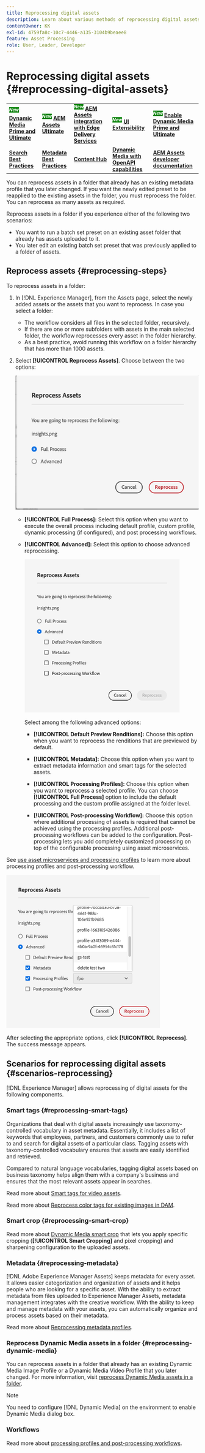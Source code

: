 ```yaml
---
title: Reprocessing digital assets
description: Learn about various methods of reprocessing digital assets
contentOwner: KK
exl-id: 4759fa8c-10c7-4446-a135-3104b9beaee8
feature: Asset Processing
role: User, Leader, Developer
---
```

# Reprocessing digital assets {#reprocessing-digital-assets}

<table>
    <tr>
        <td>
            <sup style= "background-color:#008000; color:#FFFFFF; font-weight:bold"><i>New</i></sup> <a href="/help/assets/dynamic-media/dm-prime-ultimate.md"><b>Dynamic Media Prime and Ultimate</b></a>
        </td>
        <td>
            <sup style= "background-color:#008000; color:#FFFFFF; font-weight:bold"><i>New</i></sup> <a href="/help/assets/assets-ultimate-overview.md"><b>AEM Assets Ultimate</b></a>
        </td>
        <td>
            <sup style= "background-color:#008000; color:#FFFFFF; font-weight:bold"><i>New</i></sup> <a href="/help/assets/integrate-aem-assets-edge-delivery-services.md"><b>AEM Assets integration with Edge Delivery Services</b></a>
        </td>
        <td>
            <sup style= "background-color:#008000; color:#FFFFFF; font-weight:bold"><i>New</i></sup> <a href="/help/assets/aem-assets-view-ui-extensibility.md"><b>UI Extensibility</b></a>
        </td>
          <td>
            <sup style= "background-color:#008000; color:#FFFFFF; font-weight:bold"><i>New</i></sup> <a href="/help/assets/dynamic-media/enable-dynamic-media-prime-and-ultimate.md"><b>Enable Dynamic Media Prime and Ultimate</b></a>
        </td>
    </tr>
    <tr>
        <td>
            <a href="/help/assets/search-best-practices.md"><b>Search Best Practices</b></a>
        </td>
        <td>
            <a href="/help/assets/metadata-best-practices.md"><b>Metadata Best Practices</b></a>
        </td>
        <td>
            <a href="/help/assets/product-overview.md"><b>Content Hub</b></a>
        </td>
        <td>
            <a href="/help/assets/dynamic-media-open-apis-overview.md"><b>Dynamic Media with OpenAPI capabilities</b></a>
        </td>
        <td>
            <a href="https://developer.adobe.com/experience-cloud/experience-manager-apis/"><b>AEM Assets developer documentation</b></a>
        </td>
    </tr>
</table>

You can reprocess assets in a folder that already has an existing metadata profile that you later changed. If you want the newly edited preset to be reapplied to the existing assets in the folder, you must reprocess the folder. You can reprocess as many assets as required.

Reprocess assets in a folder if you experience either of the following two scenarios:

* You want to run a batch set preset on an existing asset folder that already has assets uploaded to it.
* You later edit an existing batch set preset that was previously applied to a folder of assets.

## Reprocess assets {#reprocessing-steps}

To reprocess assets in a folder:

1. In [!DNL Experience Manager], from the Assets page, select the newly added assets or the assets that you want to reprocess. 
   In case you select a folder:

   * The workflow considers all files in the selected folder, recursively.
   * If there are one or more subfolders with assets in the main selected folder, the workflow reprocesses every asset in the folder hierarchy.
   * As a best practice, avoid running this workflow on a folder hierarchy that has more than 1000 assets.

1. Select **[!UICONTROL Reprocess Assets]**. Choose between the two options:

    ![Reprocessing Assets Options](assets/reprocessing-assets-options.png)

   * **[!UICONTROL Full Process]:** Select this option when you want to execute the overall process including default profile, custom profile, dynamic processing (if configured), and post processing workflows.
   * **[!UICONTROL Advanced]:** Select this option to choose advanced reprocessing.

     ![Advanced Reprocessing Assets Options](assets/reprocessing-assets-options-advanced.png)

     Select among the following advanced options:

     * **[!UICONTROL Default Preview Renditions]:** Choose this option when you want to reprocess the renditions that are previewed by default.

     * **[!UICONTROL Metadata]:** Choose this option when you want to extract metadata information and smart tags for the selected assets.

     * **[!UICONTROL Processing Profiles]:** Choose this option when you want to reprocess a selected profile. You can choose **[!UICONTROL Full Process]** option to include the default processing and the custom profile assigned at the folder level. 
     <!--When assets are uploaded to a folder, [!DNL Experience Manager] checks the containing folder's properties for a processing profile. If none is applied, a parent folder in the hierarchy is checked for a processing profile to apply.-->

     * **[!UICONTROL Post-processing Workflow]:** Choose this option where additional processing of assets is required that cannot be achieved using the processing profiles. Additional post-processing workflows can be added to the configuration. Post-processing lets you add completely customized processing on top of the configurable processing using asset microservices.

See [use asset microservices and processing profiles](https://experienceleague.adobe.com/docs/experience-manager-cloud-service/content/assets/manage/asset-microservices-configure-and-use.html?lang=en) to learn more about processing profiles and post-processing workflow.

  ![Advanced Reprocessing Assets Options2](assets/reprocessing-assets-options-advanced-2.png)

After selecting the appropriate options, click **[!UICONTROL Reprocess]**. The success message appears.

## Scenarios for reprocessing digital assets {#scenarios-reprocessing}

[!DNL Experience Manager] allows reprocessing of digital assets for the following components.

### Smart tags {#reprocessing-smart-tags} 

Organizations that deal with digital assets increasingly use taxonomy-controlled vocabulary in asset metadata. Essentially, it includes a list of keywords that employees, partners, and customers commonly use to refer to and search for digital assets of a particular class. Tagging assets with taxonomy-controlled vocabulary ensures that assets are easily identified and retrieved.

Compared to natural language vocabularies, tagging digital assets based on business taxonomy helps align them with a company's business and ensures that the most relevant assets appear in searches.

Read more about [Smart tags for video assets](https://experienceleague.adobe.com/docs/experience-manager-cloud-service/content/assets/manage/smart-tags-video-assets.html?lang=en).

Read more about [Reprocess color tags for existing images in DAM](https://experienceleague.adobe.com/docs/experience-manager-cloud-service/content/assets/manage/color-tag-images.html?lang=en#color-tags-existing-images).

### Smart crop {#reprocessing-smart-crop}

Read more about [Dynamic Media smart crop](https://experienceleague.adobe.com/docs/experience-manager-cloud-service/content/assets/dynamicmedia/image-profiles.html?lang=en) that lets you apply specific cropping (**[!UICONTROL Smart Cropping]** and pixel cropping) and sharpening configuration to the uploaded assets.

### Metadata {#reprocessing-metadata}

[!DNL Adobe Experience Manager Assets] keeps metadata for every asset. It allows easier categorization and organization of assets and it helps people who are looking for a specific asset. With the ability to extract metadata from files uploaded to Experience Manager Assets, metadata management integrates with the creative workflow. With the ability to keep and manage metadata with your assets, you can automatically organize and process assets based on their metadata.

Read more about [Reprocessing metadata profiles](https://experienceleague.adobe.com/docs/experience-manager-cloud-service/content/assets/manage/metadata-profiles.html?lang=en).

### Reprocess Dynamic Media assets in a folder {#reprocessing-dynamic-media}

You can reprocess assets in a folder that already has an existing Dynamic Media Image Profile or a Dynamic Media Video Profile that you later changed. For more information, visit [reprocess Dynamic Media assets in a folder](https://experienceleague.adobe.com/docs/experience-manager-cloud-service/content/assets/admin/about-image-video-profiles.html?lang=en).

>[!NOTE]
>
>You need to configure [!DNL Dynamic Media] on the environment to enable Dynamic Media dialog box.
>

### Workflows

Read more about [processing profiles and post-processing workflows](https://experienceleague.adobe.com/docs/experience-manager-cloud-service/content/assets/manage/asset-microservices-configure-and-use.html?lang=en).
